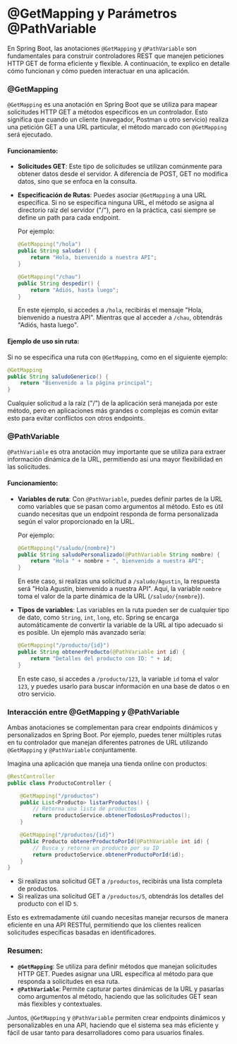 # @GetMapping y Parámetros @PathVariable

En Spring Boot, las anotaciones `@GetMapping` y `@PathVariable` son fundamentales para construir controladores REST que manejen peticiones HTTP GET de forma eficiente y flexible. A continuación, te explico en detalle cómo funcionan y cómo pueden interactuar en una aplicación.

### @GetMapping

`@GetMapping` es una anotación en Spring Boot que se utiliza para mapear solicitudes HTTP GET a métodos específicos en un controlador. Esto significa que cuando un cliente (navegador, Postman u otro servicio) realiza una petición GET a una URL particular, el método marcado con `@GetMapping` será ejecutado.

#### Funcionamiento:
- **Solicitudes GET**: Este tipo de solicitudes se utilizan comúnmente para obtener datos desde el servidor. A diferencia de POST, GET no modifica datos, sino que se enfoca en la consulta.
- **Especificación de Rutas**: Puedes asociar `@GetMapping` a una URL específica. Si no se especifica ninguna URL, el método se asigna al directorio raíz del servidor ("/"), pero en la práctica, casi siempre se define un path para cada endpoint.
  
  Por ejemplo:
  ```java
  @GetMapping("/hola")
  public String saludar() {
      return "Hola, bienvenido a nuestra API";
  }

  @GetMapping("/chau")
  public String despedir() {
      return "Adiós, hasta luego";
  }
  ```
  En este ejemplo, si accedes a `/hola`, recibirás el mensaje "Hola, bienvenido a nuestra API". Mientras que al acceder a `/chau`, obtendrás "Adiós, hasta luego".

#### Ejemplo de uso sin ruta:
Si no se especifica una ruta con `@GetMapping`, como en el siguiente ejemplo:

```java
@GetMapping
public String saludoGenerico() {
    return "Bienvenido a la página principal";
}
```
Cualquier solicitud a la raíz ("/") de la aplicación será manejada por este método, pero en aplicaciones más grandes o complejas es común evitar esto para evitar conflictos con otros endpoints.

### @PathVariable

`@PathVariable` es otra anotación muy importante que se utiliza para extraer información dinámica de la URL, permitiendo así una mayor flexibilidad en las solicitudes. 

#### Funcionamiento:
- **Variables de ruta**: Con `@PathVariable`, puedes definir partes de la URL como variables que se pasan como argumentos al método. Esto es útil cuando necesitas que un endpoint responda de forma personalizada según el valor proporcionado en la URL.
  
  Por ejemplo:
  ```java
  @GetMapping("/saludo/{nombre}")
  public String saludoPersonalizado(@PathVariable String nombre) {
      return "Hola " + nombre + ", bienvenido a nuestra API";
  }
  ```
  En este caso, si realizas una solicitud a `/saludo/Agustin`, la respuesta será "Hola Agustin, bienvenido a nuestra API". Aquí, la variable `nombre` toma el valor de la parte dinámica de la URL (`/saludo/{nombre}`).

- **Tipos de variables**: Las variables en la ruta pueden ser de cualquier tipo de dato, como `String`, `int`, `long`, etc. Spring se encarga automáticamente de convertir la variable de la URL al tipo adecuado si es posible. Un ejemplo más avanzado sería:

  ```java
  @GetMapping("/producto/{id}")
  public String obtenerProducto(@PathVariable int id) {
      return "Detalles del producto con ID: " + id;
  }
  ```
  En este caso, si accedes a `/producto/123`, la variable `id` toma el valor `123`, y puedes usarlo para buscar información en una base de datos o en otro servicio.

### Interacción entre @GetMapping y @PathVariable

Ambas anotaciones se complementan para crear endpoints dinámicos y personalizados en Spring Boot. Por ejemplo, puedes tener múltiples rutas en tu controlador que manejan diferentes patrones de URL utilizando `@GetMapping` y `@PathVariable` conjuntamente.

Imagina una aplicación que maneja una tienda online con productos:

```java
@RestController
public class ProductoController {

    @GetMapping("/productos")
    public List<Producto> listarProductos() {
        // Retorna una lista de productos
        return productoService.obtenerTodosLosProductos();
    }

    @GetMapping("/productos/{id}")
    public Producto obtenerProductoPorId(@PathVariable int id) {
        // Busca y retorna un producto por su ID
        return productoService.obtenerProductoPorId(id);
    }
}
```
- Si realizas una solicitud GET a `/productos`, recibirás una lista completa de productos.
- Si realizas una solicitud GET a `/productos/5`, obtendrás los detalles del producto con el ID `5`.

Esto es extremadamente útil cuando necesitas manejar recursos de manera eficiente en una API RESTful, permitiendo que los clientes realicen solicitudes específicas basadas en identificadores.

### Resumen:
- **`@GetMapping`**: Se utiliza para definir métodos que manejan solicitudes HTTP GET. Puedes asignar una URL específica al método para que responda a solicitudes en esa ruta.
- **`@PathVariable`**: Permite capturar partes dinámicas de la URL y pasarlas como argumentos al método, haciendo que las solicitudes GET sean más flexibles y contextuales.

Juntos, `@GetMapping` y `@PathVariable` permiten crear endpoints dinámicos y personalizables en una API, haciendo que el sistema sea más eficiente y fácil de usar tanto para desarrolladores como para usuarios finales.